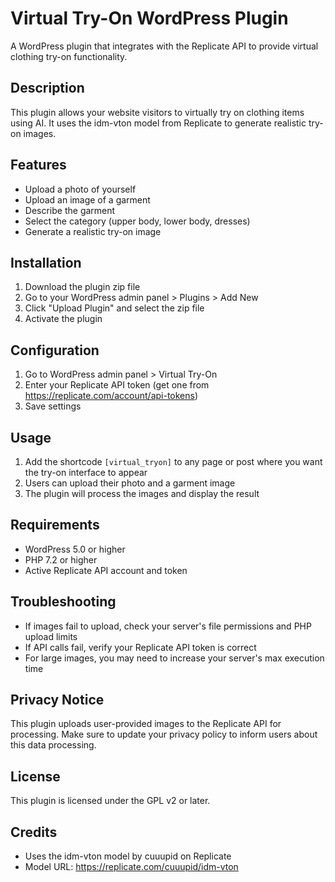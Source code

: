 # Virtual Try-On WordPress Plugin

A WordPress plugin that integrates with the Replicate API to provide virtual clothing try-on functionality.

## Description

This plugin allows your website visitors to virtually try on clothing items using AI. It uses the idm-vton model from Replicate to generate realistic try-on images.

## Features

- Upload a photo of yourself
- Upload an image of a garment
- Describe the garment
- Select the category (upper body, lower body, dresses)
- Generate a realistic try-on image

## Installation

1. Download the plugin zip file
2. Go to your WordPress admin panel > Plugins > Add New
3. Click "Upload Plugin" and select the zip file
4. Activate the plugin

## Configuration

1. Go to WordPress admin panel > Virtual Try-On
2. Enter your Replicate API token (get one from https://replicate.com/account/api-tokens)
3. Save settings

## Usage

1. Add the shortcode `[virtual_tryon]` to any page or post where you want the try-on interface to appear
2. Users can upload their photo and a garment image
3. The plugin will process the images and display the result

## Requirements

- WordPress 5.0 or higher
- PHP 7.2 or higher
- Active Replicate API account and token

## Troubleshooting

- If images fail to upload, check your server's file permissions and PHP upload limits
- If API calls fail, verify your Replicate API token is correct
- For large images, you may need to increase your server's max execution time

## Privacy Notice

This plugin uploads user-provided images to the Replicate API for processing. Make sure to update your privacy policy to inform users about this data processing.

## License

This plugin is licensed under the GPL v2 or later.

## Credits

- Uses the idm-vton model by cuuupid on Replicate
- Model URL: https://replicate.com/cuuupid/idm-vton 